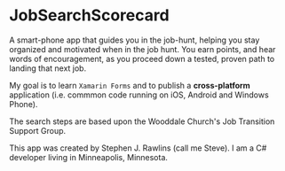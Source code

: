# JobSearchScorecard
A smart-phone app that guides you in the job-hunt, helping you stay organized and motivated when in the job hunt.  You earn points, and hear words of encouragement, as you proceed down a tested, proven path to landing that next job.

My goal is to learn `Xamarin Forms` and to publish a **cross-platform** application (i.e. commmon code running on iOS, Android and Windows Phone).

The search steps are based upon the Wooddale Church's Job Transition Support Group.

This app was created by Stephen J. Rawlins (call me Steve).  I am a C# developer living in Minneapolis, Minnesota.
